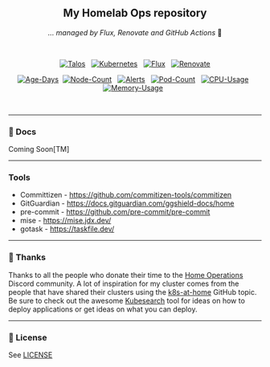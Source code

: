 <div align="center">

## My Homelab Ops repository

_... managed by Flux, Renovate and GitHub Actions_ :robot:

</div>

<br/>

<div align="center">

[![Talos](https://img.shields.io/endpoint?url=https%3A%2F%2Fkromgo.benwal.rodeo%2Ftalos_version&style=for-the-badge&logo=talos&logoColor=white&color=blue&label=%20)](https://talos.dev)&nbsp;&nbsp;
[![Kubernetes](https://img.shields.io/endpoint?url=https%3A%2F%2Fkromgo.benwal.rodeo%2Fkubernetes_version&style=for-the-badge&logo=kubernetes&logoColor=white&color=blue&label=%20)](https://kubernetes.io)&nbsp;&nbsp;
[![Flux](https://img.shields.io/endpoint?url=https%3A%2F%2Fkromgo.benwal.rodeo%2Fflux_version&style=for-the-badge&logo=flux&logoColor=white&color=blue&label=%20)](https://fluxcd.io)&nbsp;&nbsp;
[![Renovate](https://img.shields.io/github/actions/workflow/status/benwalio/opstimus-prime/renovate.yaml?branch=main&label=&logo=renovatebot&style=for-the-badge&color=blue)](https://github.com/benwalio/opstimus-prime/actions/workflows/renovate.yaml)

</div>

<div align="center">

[![Age-Days](https://kromgo.benwal.rodeo/cluster_age_days?format=badge)](https://github.com/kashalls/kromgo)&nbsp;
[![Node-Count](https://kromgo.benwal.rodeo/cluster_node_count?format=badge)](https://github.com/kashalls/kromgo)&nbsp;&nbsp;
[![Alerts](https://kromgo.benwal.rodeo/cluster_alert_count?format=badge)](https://github.com/kashalls/kromgo)&nbsp;&nbsp;
[![Pod-Count](https://kromgo.benwal.rodeo/cluster_pod_count?format=badge)](https://github.com/kashalls/kromgo)&nbsp;&nbsp;
[![CPU-Usage](https://kromgo.benwal.rodeo/cluster_cpu_usage?format=badge)](https://github.com/kashalls/kromgo)&nbsp;&nbsp;
[![Memory-Usage](https://kromgo.benwal.rodeo/cluster_memory_usage?format=badge)](https://github.com/kashalls/kromgo)&nbsp;&nbsp;

</div>
<br>

---

### 📖 Docs

Coming Soon[TM]

---

### Tools

- Committizen - https://github.com/commitizen-tools/commitizen
- GitGuardian - https://docs.gitguardian.com/ggshield-docs/home
- pre-commit - https://github.com/pre-commit/pre-commit
- mise - https://mise.jdx.dev/
- gotask - https://taskfile.dev/

---

### :handshake: Thanks

Thanks to all the people who donate their time to the [Home Operations](https://discord.gg/home-operations) Discord community. A lot of inspiration for my cluster comes from the people that have shared their clusters using the [k8s-at-home](https://github.com/topics/k8s-at-home) GitHub topic. Be sure to check out the awesome [Kubesearch](http://kubesearch.dev) tool for ideas on how to deploy applications or get ideas on what you can deploy.

---

### 🔏 License

See [LICENSE](https://github.com/benwalio/opstimus-prime/blob/master/LICENSE)
